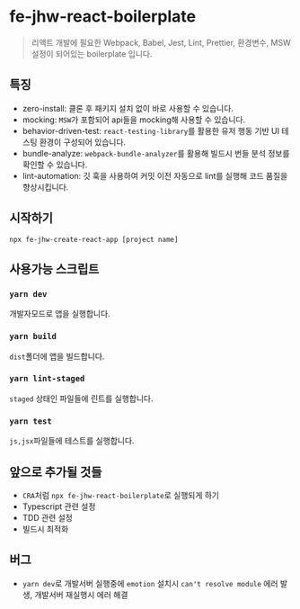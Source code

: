 # fe-jhw-react-boilerplate

> 리액트 개발에 필요한 Webpack, Babel, Jest, Lint, Prettier, 환경변수, MSW 설정이 되어있는 boilerplate 입니다.

## 특징

- zero-install: 클론 후 패키지 설치 없이 바로 사용할 수 있습니다.
- mocking: `MSW`가 포함되어 api들을 mocking해 사용할 수 있습니다.
- behavior-driven-test: `react-testing-library`를 활용한 유저 행동 기반 UI 테스팅 환경이 구성되어 있습니다.
- bundle-analyze: `webpack-bundle-analyzer`를 활용해 빌드시 번들 분석 정보를 확인할 수 있습니다.
- lint-automation: 깃 훅을 사용하여 커밋 이전 자동으로 lint를 실행해 코드 품질을 향상시킵니다.

## 시작하기

`npx fe-jhw-create-react-app [project name]`

## 사용가능 스크립트

### `yarn dev`

개발자모드로 앱을 실행합니다.

### `yarn build`

`dist`폴더에 앱을 빌드합니다.

### `yarn lint-staged`

`staged` 상태인 파일들에 린트를 실행합니다.

### `yarn test`

`js,jsx`파일들에 테스트를 실행합니다.

## 앞으로 추가될 것들

- `CRA`처럼 `npx fe-jhw-react-boilerplate`로 실행되게 하기
- Typescript 관련 설정
- TDD 관련 설정
- 빌드시 최적화

## 버그

- `yarn dev`로 개발서버 실행중에 `emotion` 설치시 `can't resolve module` 에러 발생, 개발서버 재실행시 에러 해결
